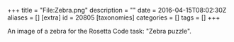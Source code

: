 +++
title = "File:Zebra.png"
description = ""
date = 2016-04-15T08:02:30Z
aliases = []
[extra]
id = 20805
[taxonomies]
categories = []
tags = []
+++

An image of a zebra for the Rosetta Code task: "Zebra puzzle".

